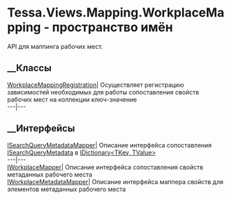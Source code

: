 # Tessa.Views.Mapping.WorkplaceMapping - пространство имён
API для маппинга рабочих мест.
##  __Классы
[WorkplaceMappingRegistration](T_Tessa_Views_Mapping_WorkplaceMapping_WorkplaceMappingRegistration.htm)|
Осуществляет регистрацию зависимостей необходимых для работы сопоставления
свойств рабочих мест на коллекции ключ-значение  
---|---  
## __Интерфейсы
[ISearchQueryMetadataMapper](T_Tessa_Views_Mapping_WorkplaceMapping_ISearchQueryMetadataMapper.htm)|
Описание интерфейса сопоставления
[ISearchQueryMetadata](T_Tessa_Views_SearchQueries_ISearchQueryMetadata.htm) в
[IDictionary<TKey,
TValue>](https://learn.microsoft.com/dotnet/api/system.collections.generic.idictionary-2)  
---|---  
[IWorkplaceMapper](T_Tessa_Views_Mapping_WorkplaceMapping_IWorkplaceMapper.htm)|
Описание интерфейса сопоставления свойств метаданных рабочего места  
[IWorkplaceMetadataMapper](T_Tessa_Views_Mapping_WorkplaceMapping_IWorkplaceMetadataMapper.htm)|
Описание интерфейса маппера свойств для элементов метаданных рабочего места
